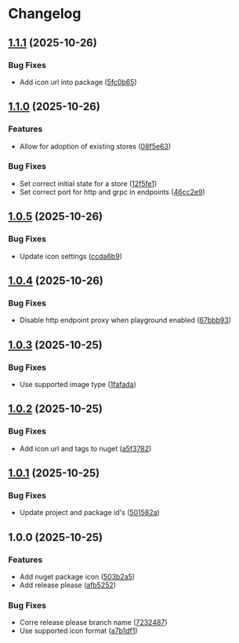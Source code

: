 # Changelog

## [1.1.1](https://github.com/maxs-rose/Aspire-OpenFGA/compare/v1.1.0...v1.1.1) (2025-10-26)


### Bug Fixes

* Add icon url into package ([5fc0b65](https://github.com/maxs-rose/Aspire-OpenFGA/commit/5fc0b6596419dbcba308c97d4f22595f10d131fc))

## [1.1.0](https://github.com/maxs-rose/Aspire-OpenFGA/compare/v1.0.5...v1.1.0) (2025-10-26)


### Features

* Allow for adoption of existing stores ([08f5e63](https://github.com/maxs-rose/Aspire-OpenFGA/commit/08f5e63b900c765f0f5269c5694c0d9cf652a119))


### Bug Fixes

* Set correct initial state for a store ([12f5fe1](https://github.com/maxs-rose/Aspire-OpenFGA/commit/12f5fe1dc710049b7528d28f040a5737db8acfcb))
* Set correct port for http and grpc in endpoints ([46cc2e9](https://github.com/maxs-rose/Aspire-OpenFGA/commit/46cc2e940913e4568a6857e335aa9d36a293087b))

## [1.0.5](https://github.com/maxs-rose/Aspire-OpenFGA/compare/v1.0.4...v1.0.5) (2025-10-26)


### Bug Fixes

* Update icon settings ([ccda6b9](https://github.com/maxs-rose/Aspire-OpenFGA/commit/ccda6b9418e37738f773be60cd5a9f4b9bfb8f3e))

## [1.0.4](https://github.com/maxs-rose/Aspire-OpenFGA/compare/v1.0.3...v1.0.4) (2025-10-26)


### Bug Fixes

* Disable http endpoint proxy when playground enabled ([67bbb93](https://github.com/maxs-rose/Aspire-OpenFGA/commit/67bbb9309cf8a4ed9edaa9ce34f50fe753af60e4))

## [1.0.3](https://github.com/maxs-rose/Aspire-OpenFGA/compare/v1.0.2...v1.0.3) (2025-10-25)


### Bug Fixes

* Use supported image type ([1fafada](https://github.com/maxs-rose/Aspire-OpenFGA/commit/1fafadacb84747ce8131986ec1b72a3ea7c90f37))

## [1.0.2](https://github.com/maxs-rose/Aspire-OpenFGA/compare/v1.0.1...v1.0.2) (2025-10-25)


### Bug Fixes

* Add icon url and tags to nuget ([a5f3782](https://github.com/maxs-rose/Aspire-OpenFGA/commit/a5f3782b27a4a6a628ad8bea431543b58673117f))

## [1.0.1](https://github.com/maxs-rose/Aspire-OpenFGA/compare/v1.0.0...v1.0.1) (2025-10-25)


### Bug Fixes

* Update project and package id's ([501582a](https://github.com/maxs-rose/Aspire-OpenFGA/commit/501582a4372d1904a691e21fa1b8ce02c8f37ec4))

## 1.0.0 (2025-10-25)


### Features

* Add nuget package icon ([503b2a5](https://github.com/maxs-rose/Aspire-OpenFGA/commit/503b2a555aa2d4f7be81effba125be66b123307e))
* Add release please ([afb5252](https://github.com/maxs-rose/Aspire-OpenFGA/commit/afb525210be4c0e18305a0034eda78d095ac8df3))


### Bug Fixes

* Corre release please branch name ([7232487](https://github.com/maxs-rose/Aspire-OpenFGA/commit/723248712a6a0e27868e2d3fd07b2436ea5d2ac9))
* Use supported icon format ([a7b1df1](https://github.com/maxs-rose/Aspire-OpenFGA/commit/a7b1df10678460bca6249267dc918890db6cd5c6))
